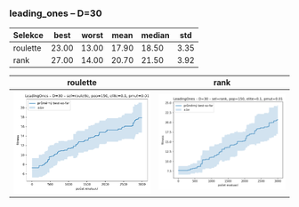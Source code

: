 ### leading_ones – D=30

| Selekce | best | worst | mean | median | std |
|---------|------|-------|------|--------|-----|
| roulette | 23.00 | 13.00 | 17.90 | 18.50 | 3.35 |
| rank | 27.00 | 14.00 | 20.70 | 21.50 | 3.92 |

| roulette | rank |
| --- | --- |
| ![roulette](roulette.png) | ![rank](rank.png) |
